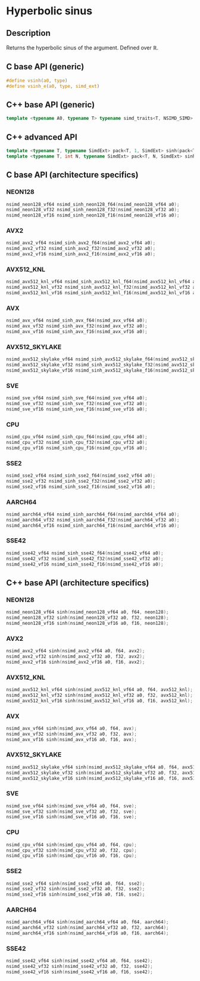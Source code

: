 <!--

Copyright (c) 2019 Agenium Scale

Permission is hereby granted, free of charge, to any person obtaining a copy
of this software and associated documentation files (the "Software"), to deal
in the Software without restriction, including without limitation the rights
to use, copy, modify, merge, publish, distribute, sublicense, and/or sell
copies of the Software, and to permit persons to whom the Software is
furnished to do so, subject to the following conditions:

The above copyright notice and this permission notice shall be included in all
copies or substantial portions of the Software.

THE SOFTWARE IS PROVIDED "AS IS", WITHOUT WARRANTY OF ANY KIND, EXPRESS OR
IMPLIED, INCLUDING BUT NOT LIMITED TO THE WARRANTIES OF MERCHANTABILITY,
FITNESS FOR A PARTICULAR PURPOSE AND NONINFRINGEMENT. IN NO EVENT SHALL THE
AUTHORS OR COPYRIGHT HOLDERS BE LIABLE FOR ANY CLAIM, DAMAGES OR OTHER
LIABILITY, WHETHER IN AN ACTION OF CONTRACT, TORT OR OTHERWISE, ARISING FROM,
OUT OF OR IN CONNECTION WITH THE SOFTWARE OR THE USE OR OTHER DEALINGS IN THE
SOFTWARE.

-->

# Hyperbolic sinus

## Description

Returns the hyperbolic sinus of the argument. Defined over $ℝ$.

## C base API (generic)

```c
#define vsinh(a0, type)
#define vsinh_e(a0, type, simd_ext)
```

## C++ base API (generic)

```c++
template <typename A0, typename T> typename simd_traits<T, NSIMD_SIMD>::simd_vector sinh(A0 a0, T);
```

## C++ advanced API

```c++
template <typename T, typename SimdExt> pack<T, 1, SimdExt> sinh(pack<T, 1, SimdExt> const& a0);
template <typename T, int N, typename SimdExt> pack<T, N, SimdExt> sinh(pack<T, N, SimdExt> const& a0);
```

## C base API (architecture specifics)

### NEON128

```c
nsimd_neon128_vf64 nsimd_sinh_neon128_f64(nsimd_neon128_vf64 a0);
nsimd_neon128_vf32 nsimd_sinh_neon128_f32(nsimd_neon128_vf32 a0);
nsimd_neon128_vf16 nsimd_sinh_neon128_f16(nsimd_neon128_vf16 a0);
```

### AVX2

```c
nsimd_avx2_vf64 nsimd_sinh_avx2_f64(nsimd_avx2_vf64 a0);
nsimd_avx2_vf32 nsimd_sinh_avx2_f32(nsimd_avx2_vf32 a0);
nsimd_avx2_vf16 nsimd_sinh_avx2_f16(nsimd_avx2_vf16 a0);
```

### AVX512_KNL

```c
nsimd_avx512_knl_vf64 nsimd_sinh_avx512_knl_f64(nsimd_avx512_knl_vf64 a0);
nsimd_avx512_knl_vf32 nsimd_sinh_avx512_knl_f32(nsimd_avx512_knl_vf32 a0);
nsimd_avx512_knl_vf16 nsimd_sinh_avx512_knl_f16(nsimd_avx512_knl_vf16 a0);
```

### AVX

```c
nsimd_avx_vf64 nsimd_sinh_avx_f64(nsimd_avx_vf64 a0);
nsimd_avx_vf32 nsimd_sinh_avx_f32(nsimd_avx_vf32 a0);
nsimd_avx_vf16 nsimd_sinh_avx_f16(nsimd_avx_vf16 a0);
```

### AVX512_SKYLAKE

```c
nsimd_avx512_skylake_vf64 nsimd_sinh_avx512_skylake_f64(nsimd_avx512_skylake_vf64 a0);
nsimd_avx512_skylake_vf32 nsimd_sinh_avx512_skylake_f32(nsimd_avx512_skylake_vf32 a0);
nsimd_avx512_skylake_vf16 nsimd_sinh_avx512_skylake_f16(nsimd_avx512_skylake_vf16 a0);
```

### SVE

```c
nsimd_sve_vf64 nsimd_sinh_sve_f64(nsimd_sve_vf64 a0);
nsimd_sve_vf32 nsimd_sinh_sve_f32(nsimd_sve_vf32 a0);
nsimd_sve_vf16 nsimd_sinh_sve_f16(nsimd_sve_vf16 a0);
```

### CPU

```c
nsimd_cpu_vf64 nsimd_sinh_cpu_f64(nsimd_cpu_vf64 a0);
nsimd_cpu_vf32 nsimd_sinh_cpu_f32(nsimd_cpu_vf32 a0);
nsimd_cpu_vf16 nsimd_sinh_cpu_f16(nsimd_cpu_vf16 a0);
```

### SSE2

```c
nsimd_sse2_vf64 nsimd_sinh_sse2_f64(nsimd_sse2_vf64 a0);
nsimd_sse2_vf32 nsimd_sinh_sse2_f32(nsimd_sse2_vf32 a0);
nsimd_sse2_vf16 nsimd_sinh_sse2_f16(nsimd_sse2_vf16 a0);
```

### AARCH64

```c
nsimd_aarch64_vf64 nsimd_sinh_aarch64_f64(nsimd_aarch64_vf64 a0);
nsimd_aarch64_vf32 nsimd_sinh_aarch64_f32(nsimd_aarch64_vf32 a0);
nsimd_aarch64_vf16 nsimd_sinh_aarch64_f16(nsimd_aarch64_vf16 a0);
```

### SSE42

```c
nsimd_sse42_vf64 nsimd_sinh_sse42_f64(nsimd_sse42_vf64 a0);
nsimd_sse42_vf32 nsimd_sinh_sse42_f32(nsimd_sse42_vf32 a0);
nsimd_sse42_vf16 nsimd_sinh_sse42_f16(nsimd_sse42_vf16 a0);
```

## C++ base API (architecture specifics)

### NEON128

```c
nsimd_neon128_vf64 sinh(nsimd_neon128_vf64 a0, f64, neon128);
nsimd_neon128_vf32 sinh(nsimd_neon128_vf32 a0, f32, neon128);
nsimd_neon128_vf16 sinh(nsimd_neon128_vf16 a0, f16, neon128);
```

### AVX2

```c
nsimd_avx2_vf64 sinh(nsimd_avx2_vf64 a0, f64, avx2);
nsimd_avx2_vf32 sinh(nsimd_avx2_vf32 a0, f32, avx2);
nsimd_avx2_vf16 sinh(nsimd_avx2_vf16 a0, f16, avx2);
```

### AVX512_KNL

```c
nsimd_avx512_knl_vf64 sinh(nsimd_avx512_knl_vf64 a0, f64, avx512_knl);
nsimd_avx512_knl_vf32 sinh(nsimd_avx512_knl_vf32 a0, f32, avx512_knl);
nsimd_avx512_knl_vf16 sinh(nsimd_avx512_knl_vf16 a0, f16, avx512_knl);
```

### AVX

```c
nsimd_avx_vf64 sinh(nsimd_avx_vf64 a0, f64, avx);
nsimd_avx_vf32 sinh(nsimd_avx_vf32 a0, f32, avx);
nsimd_avx_vf16 sinh(nsimd_avx_vf16 a0, f16, avx);
```

### AVX512_SKYLAKE

```c
nsimd_avx512_skylake_vf64 sinh(nsimd_avx512_skylake_vf64 a0, f64, avx512_skylake);
nsimd_avx512_skylake_vf32 sinh(nsimd_avx512_skylake_vf32 a0, f32, avx512_skylake);
nsimd_avx512_skylake_vf16 sinh(nsimd_avx512_skylake_vf16 a0, f16, avx512_skylake);
```

### SVE

```c
nsimd_sve_vf64 sinh(nsimd_sve_vf64 a0, f64, sve);
nsimd_sve_vf32 sinh(nsimd_sve_vf32 a0, f32, sve);
nsimd_sve_vf16 sinh(nsimd_sve_vf16 a0, f16, sve);
```

### CPU

```c
nsimd_cpu_vf64 sinh(nsimd_cpu_vf64 a0, f64, cpu);
nsimd_cpu_vf32 sinh(nsimd_cpu_vf32 a0, f32, cpu);
nsimd_cpu_vf16 sinh(nsimd_cpu_vf16 a0, f16, cpu);
```

### SSE2

```c
nsimd_sse2_vf64 sinh(nsimd_sse2_vf64 a0, f64, sse2);
nsimd_sse2_vf32 sinh(nsimd_sse2_vf32 a0, f32, sse2);
nsimd_sse2_vf16 sinh(nsimd_sse2_vf16 a0, f16, sse2);
```

### AARCH64

```c
nsimd_aarch64_vf64 sinh(nsimd_aarch64_vf64 a0, f64, aarch64);
nsimd_aarch64_vf32 sinh(nsimd_aarch64_vf32 a0, f32, aarch64);
nsimd_aarch64_vf16 sinh(nsimd_aarch64_vf16 a0, f16, aarch64);
```

### SSE42

```c
nsimd_sse42_vf64 sinh(nsimd_sse42_vf64 a0, f64, sse42);
nsimd_sse42_vf32 sinh(nsimd_sse42_vf32 a0, f32, sse42);
nsimd_sse42_vf16 sinh(nsimd_sse42_vf16 a0, f16, sse42);
```